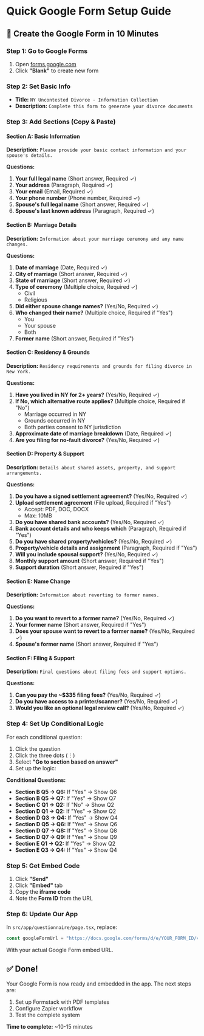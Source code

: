 # Quick Google Form Setup Guide

## 🚀 Create the Google Form in 10 Minutes

### Step 1: Go to Google Forms
1. Open [forms.google.com](https://forms.google.com)
2. Click **"Blank"** to create new form

### Step 2: Set Basic Info
- **Title:** `NY Uncontested Divorce - Information Collection`
- **Description:** `Complete this form to generate your divorce documents`

### Step 3: Add Sections (Copy & Paste)

#### Section A: Basic Information
**Description:** `Please provide your basic contact information and your spouse's details.`

**Questions:**
1. **Your full legal name** (Short answer, Required ✓)
2. **Your address** (Paragraph, Required ✓)
3. **Your email** (Email, Required ✓)
4. **Your phone number** (Phone number, Required ✓)
5. **Spouse's full legal name** (Short answer, Required ✓)
6. **Spouse's last known address** (Paragraph, Required ✓)

#### Section B: Marriage Details
**Description:** `Information about your marriage ceremony and any name changes.`

**Questions:**
1. **Date of marriage** (Date, Required ✓)
2. **City of marriage** (Short answer, Required ✓)
3. **State of marriage** (Short answer, Required ✓)
4. **Type of ceremony** (Multiple choice, Required ✓)
   - Civil
   - Religious
5. **Did either spouse change names?** (Yes/No, Required ✓)
6. **Who changed their name?** (Multiple choice, Required if "Yes")
   - You
   - Your spouse
   - Both
7. **Former name** (Short answer, Required if "Yes")

#### Section C: Residency & Grounds
**Description:** `Residency requirements and grounds for filing divorce in New York.`

**Questions:**
1. **Have you lived in NY for 2+ years?** (Yes/No, Required ✓)
2. **If No, which alternative route applies?** (Multiple choice, Required if "No")
   - Marriage occurred in NY
   - Grounds occurred in NY
   - Both parties consent to NY jurisdiction
3. **Approximate date of marriage breakdown** (Date, Required ✓)
4. **Are you filing for no-fault divorce?** (Yes/No, Required ✓)

#### Section D: Property & Support
**Description:** `Details about shared assets, property, and support arrangements.`

**Questions:**
1. **Do you have a signed settlement agreement?** (Yes/No, Required ✓)
2. **Upload settlement agreement** (File upload, Required if "Yes")
   - Accept: PDF, DOC, DOCX
   - Max: 10MB
3. **Do you have shared bank accounts?** (Yes/No, Required ✓)
4. **Bank account details and who keeps which** (Paragraph, Required if "Yes")
5. **Do you have shared property/vehicles?** (Yes/No, Required ✓)
6. **Property/vehicle details and assignment** (Paragraph, Required if "Yes")
7. **Will you include spousal support?** (Yes/No, Required ✓)
8. **Monthly support amount** (Short answer, Required if "Yes")
9. **Support duration** (Short answer, Required if "Yes")

#### Section E: Name Change
**Description:** `Information about reverting to former names.`

**Questions:**
1. **Do you want to revert to a former name?** (Yes/No, Required ✓)
2. **Your former name** (Short answer, Required if "Yes")
3. **Does your spouse want to revert to a former name?** (Yes/No, Required ✓)
4. **Spouse's former name** (Short answer, Required if "Yes")

#### Section F: Filing & Support
**Description:** `Final questions about filing fees and support options.`

**Questions:**
1. **Can you pay the ~$335 filing fees?** (Yes/No, Required ✓)
2. **Do you have access to a printer/scanner?** (Yes/No, Required ✓)
3. **Would you like an optional legal review call?** (Yes/No, Required ✓)

### Step 4: Set Up Conditional Logic

For each conditional question:
1. Click the question
2. Click the three dots (⋮)
3. Select **"Go to section based on answer"**
4. Set up the logic:

**Conditional Questions:**
- **Section B Q5 → Q6:** If "Yes" → Show Q6
- **Section B Q5 → Q7:** If "Yes" → Show Q7  
- **Section C Q1 → Q2:** If "No" → Show Q2
- **Section D Q1 → Q2:** If "Yes" → Show Q2
- **Section D Q3 → Q4:** If "Yes" → Show Q4
- **Section D Q5 → Q6:** If "Yes" → Show Q6
- **Section D Q7 → Q8:** If "Yes" → Show Q8
- **Section D Q7 → Q9:** If "Yes" → Show Q9
- **Section E Q1 → Q2:** If "Yes" → Show Q2
- **Section E Q3 → Q4:** If "Yes" → Show Q4

### Step 5: Get Embed Code
1. Click **"Send"**
2. Click **"Embed"** tab
3. Copy the **iframe code**
4. Note the **Form ID** from the URL

### Step 6: Update Our App
In `src/app/questionnaire/page.tsx`, replace:
```typescript
const googleFormUrl = "https://docs.google.com/forms/d/e/YOUR_FORM_ID/viewform?embedded=true"
```
With your actual Google Form embed URL.

## ✅ Done!

Your Google Form is now ready and embedded in the app. The next steps are:
1. Set up Formstack with PDF templates
2. Configure Zapier workflow
3. Test the complete system

**Time to complete:** ~10-15 minutes 
